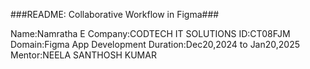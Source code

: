 ###README: Collaborative Workflow in Figma###

Name:Namratha E Company:CODTECH IT SOLUTIONS ID:CT08FJM Domain:Figma App Development Duration:Dec20,2024 to Jan20,2025 Mentor:NEELA SANTHOSH KUMAR

